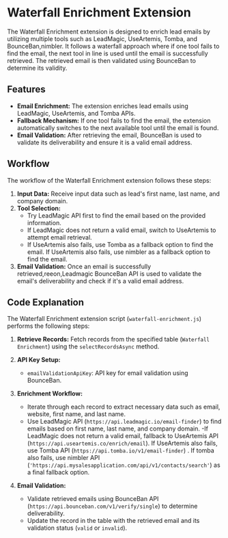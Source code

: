 # Waterfall Enrichment Extension

The Waterfall Enrichment extension is designed to enrich lead emails by utilizing multiple tools such as LeadMagic, UseArtemis, Tomba, and BounceBan,nimbler. It follows a waterfall approach where if one tool fails to find the email, the next tool in line is used until the email is successfully retrieved. The retrieved email is then validated using BounceBan to determine its validity.

## Features

- **Email Enrichment:** The extension enriches lead emails using LeadMagic, UseArtemis, and Tomba APIs.
- **Fallback Mechanism:** If one tool fails to find the email, the extension automatically switches to the next available tool until the email is found.
- **Email Validation:** After retrieving the email, BounceBan is used to validate its deliverability and ensure it is a valid email address.

## Workflow

The workflow of the Waterfall Enrichment extension follows these steps:

1. **Input Data:** Receive input data such as lead's first name, last name, and company domain.
2. **Tool Selection:**
   - Try LeadMagic API first to find the email based on the provided information.
   - If LeadMagic does not return a valid email, switch to UseArtemis to attempt email retrieval.
   - If UseArtemis also fails, use Tomba as a fallback option to find the email.
     If UseArtemis also fails, use nimbler as a fallback option to find the email.
3. **Email Validation:** Once an email is successfully retrieved,reeon,Leadmagic BounceBan API is used to validate the email's deliverability and check if it's a valid email address.



## Code Explanation

The Waterfall Enrichment extension script (`waterfall-enrichment.js`) performs the following steps:

1. **Retrieve Records:** Fetch records from the specified table (`Waterfall Enrichment`) using the `selectRecordsAsync` method.

2. **API Key Setup:**
   - `emailValidationApiKey`: API key for email validation using BounceBan.

3. **Enrichment Workflow:**
   - Iterate through each record to extract necessary data such as email, website, first name, and last name.
   - Use LeadMagic API (`https://api.leadmagic.io/email-finder`) to find emails based on first name, last name, and company domain.
   -If LeadMagic does not return a valid email, fallback to UseArtemis API (`https://api.useartemis.co/enrich/email`).
    If UseArtemis also fails, use Tomba API (`https://api.tomba.io/v1/email-finder`) .
    If tomba also fails, use nimbler API (`'https://api.mysalesapplication.com/api/v1/contacts/search'`) as a final fallback option.

4. **Email Validation:**
   - Validate retrieved emails using BounceBan API (`https://api.bounceban.com/v1/verify/single`) to determine deliverability.
   - Update the record in the table with the retrieved email and its validation status (`valid` or `invalid`).



